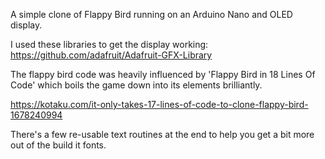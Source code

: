 A simple clone of Flappy Bird running on an Arduino Nano and OLED display.

I used these libraries to get the display working:
https://github.com/adafruit/Adafruit-GFX-Library

The flappy bird code was heavily influenced by 'Flappy Bird in 18 Lines Of Code' 
which boils the game down into its elements brilliantly.

https://kotaku.com/it-only-takes-17-lines-of-code-to-clone-flappy-bird-1678240994

There's a few re-usable text routines at the end to help you get a bit more out 
of the build it fonts.

